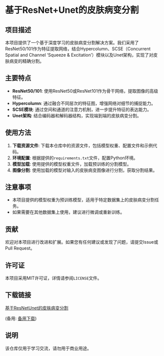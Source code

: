 # 基于ResNet+Unet的皮肤病变分割

## 项目描述

本项目提供了一个基于深度学习的皮肤病变分割解决方案。我们采用了ResNet50/101作为特征提取网络，结合Hypercolumn、SCSE（Concurrent Spatial and Channel ‘Squeeze & Excitation’）模块以及Unet架构，实现了对皮肤病变的精确分割。

## 主要特点

- **ResNet50/101**: 使用ResNet50或ResNet101作为骨干网络，提取图像的高级特征。
- **Hypercolumn**: 通过融合不同层次的特征图，增强网络对细节的捕捉能力。
- **SCSE模块**: 通过空间和通道的注意力机制，进一步提升特征的表达能力。
- **Unet架构**: 结合编码器和解码器结构，实现端到端的皮肤病变分割。

## 使用方法

1. **下载资源文件**: 下载本仓库中的资源文件，包括模型权重、配置文件和示例代码。
2. **环境配置**: 根据提供的`requirements.txt`文件，配置Python环境。
3. **模型加载**: 使用提供的模型权重文件，加载预训练的分割模型。
4. **图像分割**: 使用加载的模型对输入的皮肤病变图像进行分割，获取分割结果。

## 注意事项

- 本项目提供的模型权重为预训练模型，适用于特定数据集上的皮肤病变分割任务。
- 如果需要在其他数据集上使用，建议进行微调或重新训练。

## 贡献

欢迎对本项目进行改进和扩展。如果您有任何建议或发现了问题，请提交Issue或Pull Request。

## 许可证

本项目采用MIT许可证，详情请参阅`LICENSE`文件。

## 下载链接
[基于ResNetUnet的皮肤病变分割](https://pan.quark.cn/s/8cb8107752e8) 

(备用: [备用下载](https://pan.baidu.com/s/1ld6pPCiDJh5Um4V1TEhD_A?pwd=1234))

## 说明

该仓库仅用于学习交流，请勿用于商业用途。
